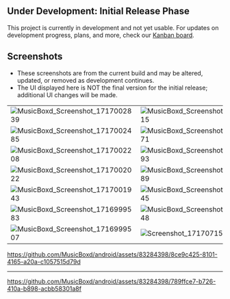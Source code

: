 ## Under Development: Initial Release Phase

This project is currently in development and not yet usable. For updates on development progress, plans, and more, check our [Kanban board](https://github.com/orgs/MusicBoxd/projects/1/views/1).

## Screenshots

- These screenshots are from the current build and may be altered, updated, or removed as
  development continues.
- The UI displayed here is NOT the final version for the initial release; additional UI changes will
  be made.

|                                                                                                                               |                                                                                                                               |                                                                                                                               |                                                                                                                               |
|-------------------------------------------------------------------------------------------------------------------------------|-------------------------------------------------------------------------------------------------------------------------------|-------------------------------------------------------------------------------------------------------------------------------|-------------------------------------------------------------------------------------------------------------------------------|
| ![MusicBoxd_Screenshot_1717002839](https://github.com/MusicBoxd/android/assets/83284398/8f7d758d-ad1a-4d3a-8a42-51b5951600ec) | ![MusicBoxd_Screenshot_1717002815](https://github.com/MusicBoxd/android/assets/83284398/6b529c6f-7588-4d18-95b9-d332912c893d) | ![MusicBoxd_Screenshot_1717002812](https://github.com/MusicBoxd/android/assets/83284398/2da3f247-1d8e-415e-897a-0727066d85d4) | ![MusicBoxd_Screenshot_1717002632](https://github.com/MusicBoxd/android/assets/83284398/f45cab98-6afa-47c3-a0e3-f9beadb6033f) |
| ![MusicBoxd_Screenshot_1717002485](https://github.com/MusicBoxd/android/assets/83284398/b9ed56ae-1830-47f8-9f1e-74f55192ae75) | ![MusicBoxd_Screenshot_1717002471](https://github.com/MusicBoxd/android/assets/83284398/ae4518c2-eec6-46cf-89d6-18af73a7f7c1) | ![MusicBoxd_Screenshot_1717002314](https://github.com/MusicBoxd/android/assets/83284398/e94c7bbc-b436-4c8d-a855-0aa960b26e06) | ![MusicBoxd_Screenshot_1717002262](https://github.com/MusicBoxd/android/assets/83284398/767e32dc-74c3-446d-bbb6-3446f8030ef0) |
| ![MusicBoxd_Screenshot_1717002208](https://github.com/MusicBoxd/android/assets/83284398/5e46ea6a-395f-4e65-a897-4d73e7cdd690) | ![MusicBoxd_Screenshot_1717002193](https://github.com/MusicBoxd/android/assets/83284398/9c7e2564-3fb3-4e25-a01a-294d45662d58) | ![MusicBoxd_Screenshot_1717002183](https://github.com/MusicBoxd/android/assets/83284398/0227a058-9573-413b-82ab-0d41e67fbb5c) | ![MusicBoxd_Screenshot_1717002143](https://github.com/MusicBoxd/android/assets/83284398/223bd3f5-224d-415a-a578-9bd181c27c37) |
| ![MusicBoxd_Screenshot_1717002022](https://github.com/MusicBoxd/android/assets/83284398/f8760ae8-733a-4194-be61-be4aa85952e4) | ![MusicBoxd_Screenshot_1716999489](https://github.com/MusicBoxd/android/assets/83284398/b569b3a8-6fbf-43b7-bda4-94095ab1d645) | ![MusicBoxd_Screenshot_1717001947](https://github.com/MusicBoxd/android/assets/83284398/8b079537-1f40-40a0-a42a-b03ce03f0a1d) | ![MusicBoxd_Screenshot_1716999448](https://github.com/MusicBoxd/android/assets/83284398/77a8d7a6-da51-4d1e-8430-5b21a6d8fef9) |
| ![MusicBoxd_Screenshot_1717001943](https://github.com/MusicBoxd/android/assets/83284398/1529b304-a6ad-4f92-88a2-77be794591a8) | ![MusicBoxd_Screenshot_1716999645](https://github.com/MusicBoxd/android/assets/83284398/6a3087aa-404e-490b-ba27-cf60e99576af) | ![MusicBoxd_Screenshot_1716999628](https://github.com/MusicBoxd/android/assets/83284398/964a1248-2a72-4bf7-bf36-2502b4010165) | ![MusicBoxd_Screenshot_1716999607](https://github.com/MusicBoxd/android/assets/83284398/5555b54b-5790-402b-a6f7-ba27d6d84326) |
| ![MusicBoxd_Screenshot_1716999583](https://github.com/MusicBoxd/android/assets/83284398/3723e178-4ef9-49f3-b1e8-5c030baa699b) | ![MusicBoxd_Screenshot_1716999548](https://github.com/MusicBoxd/android/assets/83284398/8fb8665c-f0ad-4b82-bf02-4e73fea70cf7) | ![MusicBoxd_Screenshot_1716999544](https://github.com/MusicBoxd/android/assets/83284398/268f01cf-235e-4789-b7d1-8fed8a288092) | ![MusicBoxd_Screenshot_1716999524](https://github.com/MusicBoxd/android/assets/83284398/f759fa09-065f-46f3-9970-eae78d4ac93c) |
| ![MusicBoxd_Screenshot_1716999507](https://github.com/MusicBoxd/android/assets/83284398/dd516e36-5250-48bc-8355-f716a86074af) | ![Screenshot_1717071592](https://github.com/MusicBoxd/android/assets/83284398/998a83e6-31cc-499a-a928-7d454c6594d1)           |                                                                                                                               |                                                                                                                               |

https://github.com/MusicBoxd/android/assets/83284398/8ce9c425-8101-4165-a20a-c1057515d79d

__________________________

https://github.com/MusicBoxd/android/assets/83284398/789ffce7-b726-410a-b898-acbb58301a8f
